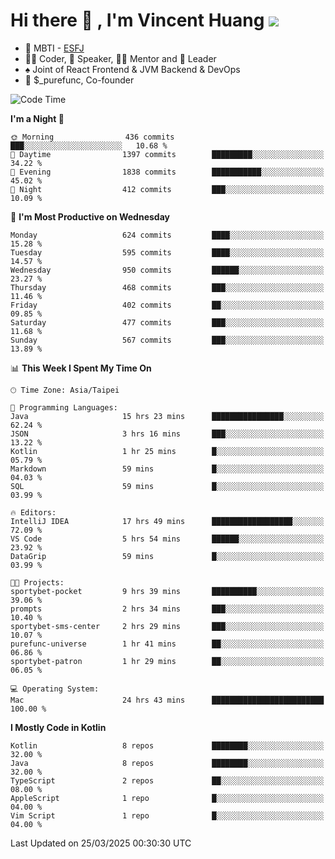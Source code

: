 # Hi there 👋 , I'm Vincent Huang ![](https://komarev.com/ghpvc/?username=Jian-Min-Huang)
- 👀 MBTI - [ESFJ](https://www.16personalities.com/esfj-personality)
- 👨‍💻 Coder, 🎤 Speaker, 👨‍🏫 Mentor and 🚀 Leader
- ♠️ Joint of React Frontend & JVM Backend & DevOps
- 💼 $_purefunc, Co-founder

<!--START_SECTION:waka-->
![Code Time](http://img.shields.io/badge/Code%20Time-5%2C014%20hrs%2026%20mins-blue)

**I'm a Night 🦉** 

```text
🌞 Morning                436 commits         ███░░░░░░░░░░░░░░░░░░░░░░   10.68 % 
🌆 Daytime                1397 commits        █████████░░░░░░░░░░░░░░░░   34.22 % 
🌃 Evening                1838 commits        ███████████░░░░░░░░░░░░░░   45.02 % 
🌙 Night                  412 commits         ███░░░░░░░░░░░░░░░░░░░░░░   10.09 % 
```
📅 **I'm Most Productive on Wednesday** 

```text
Monday                   624 commits         ████░░░░░░░░░░░░░░░░░░░░░   15.28 % 
Tuesday                  595 commits         ████░░░░░░░░░░░░░░░░░░░░░   14.57 % 
Wednesday                950 commits         ██████░░░░░░░░░░░░░░░░░░░   23.27 % 
Thursday                 468 commits         ███░░░░░░░░░░░░░░░░░░░░░░   11.46 % 
Friday                   402 commits         ██░░░░░░░░░░░░░░░░░░░░░░░   09.85 % 
Saturday                 477 commits         ███░░░░░░░░░░░░░░░░░░░░░░   11.68 % 
Sunday                   567 commits         ███░░░░░░░░░░░░░░░░░░░░░░   13.89 % 
```


📊 **This Week I Spent My Time On** 

```text
🕑︎ Time Zone: Asia/Taipei

💬 Programming Languages: 
Java                     15 hrs 23 mins      ████████████████░░░░░░░░░   62.24 % 
JSON                     3 hrs 16 mins       ███░░░░░░░░░░░░░░░░░░░░░░   13.22 % 
Kotlin                   1 hr 25 mins        █░░░░░░░░░░░░░░░░░░░░░░░░   05.79 % 
Markdown                 59 mins             █░░░░░░░░░░░░░░░░░░░░░░░░   04.03 % 
SQL                      59 mins             █░░░░░░░░░░░░░░░░░░░░░░░░   03.99 % 

🔥 Editors: 
IntelliJ IDEA            17 hrs 49 mins      ██████████████████░░░░░░░   72.09 % 
VS Code                  5 hrs 54 mins       ██████░░░░░░░░░░░░░░░░░░░   23.92 % 
DataGrip                 59 mins             █░░░░░░░░░░░░░░░░░░░░░░░░   03.99 % 

🐱‍💻 Projects: 
sportybet-pocket         9 hrs 39 mins       ██████████░░░░░░░░░░░░░░░   39.06 % 
prompts                  2 hrs 34 mins       ███░░░░░░░░░░░░░░░░░░░░░░   10.40 % 
sportybet-sms-center     2 hrs 29 mins       ███░░░░░░░░░░░░░░░░░░░░░░   10.07 % 
purefunc-universe        1 hr 41 mins        ██░░░░░░░░░░░░░░░░░░░░░░░   06.86 % 
sportybet-patron         1 hr 29 mins        ██░░░░░░░░░░░░░░░░░░░░░░░   06.05 % 

💻 Operating System: 
Mac                      24 hrs 43 mins      █████████████████████████   100.00 % 
```

**I Mostly Code in Kotlin** 

```text
Kotlin                   8 repos             ████████░░░░░░░░░░░░░░░░░   32.00 % 
Java                     8 repos             ████████░░░░░░░░░░░░░░░░░   32.00 % 
TypeScript               2 repos             ██░░░░░░░░░░░░░░░░░░░░░░░   08.00 % 
AppleScript              1 repo              █░░░░░░░░░░░░░░░░░░░░░░░░   04.00 % 
Vim Script               1 repo              █░░░░░░░░░░░░░░░░░░░░░░░░   04.00 % 
```




 Last Updated on 25/03/2025 00:30:30 UTC
<!--END_SECTION:waka-->
